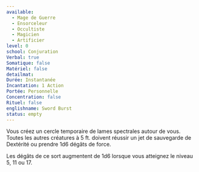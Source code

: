```yaml
---
available:
  - Mage de Guerre
  - Ensorceleur
  - Occultiste
  - Magicien
  - Artificier
level: 0
school: Conjuration
Verbal: true
Somatique: false
Matériel: false
detailmat:
Durée: Instantanée
Incantation: 1 Action
Portée: Personnelle
Concentration: false
Rituel: false
englishname: Sword Burst
status: empty
---
```

Vous créez un cercle temporaire de lames spectrales autour de vous. Toutes les autres créatures à 5 ft. doivent réussir un jet de sauvegarde de Dextérité ou prendre 1d6 dégâts de force.

Les dégâts de ce sort augmentent de 1d6 lorsque vous atteignez le niveau 5, 11 ou 17.
